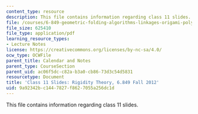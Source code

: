 ```yaml
---
content_type: resource
description: This file contains information regarding class 11 slides.
file: /courses/6-849-geometric-folding-algorithms-linkages-origami-polyhedra-fall-2012/9a92342bc1447827f8627055a256dc1d_MIT6_849F12_slidesC11.pdf
file_size: 625410
file_type: application/pdf
learning_resource_types:
- Lecture Notes
license: https://creativecommons.org/licenses/by-nc-sa/4.0/
ocw_type: OCWFile
parent_title: Calendar and Notes
parent_type: CourseSection
parent_uid: ac06f5dc-c82a-b3a0-cb86-73d3c54d5831
resourcetype: Document
title: 'Class 11 Slides: Rigidity Theory, 6.849 Fall 2012'
uid: 9a92342b-c144-7827-f862-7055a256dc1d
---
```

This file contains information regarding class 11 slides.